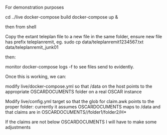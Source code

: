 For demonstration purposes

cd ../live
docker-compose build
docker-compose up & 

then from shell

Copy the extant teleplan file to a new file in the same folder, ensure new file has prefix teleplanremit,
eg. sudo cp data/teleplanremit1234567.txt data/teleplanremit_junk01

then:

monitor docker-compose logs -f to see files send to evidently.


Once this is working, we can:

modify live/docker-compose.yml so that /data on the host points to the appropriate OSCARDOCUMENTS folder on a real OSCAR instance

Modify live/config.yml target so that the glob for claim.awk points to the proper folder: currently it assumes
OSCARDOCUMENTS maps to /data and that claims are in OSCARDOCUMENTS//folder1/folder2/H* 

If the claims are not below OSCARDOCUMENTS I will  have to make some adjustments

